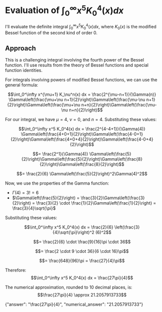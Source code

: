 # Evaluation of $\int_0^\infty x^5K_0^4(x)dx$

I'll evaluate the definite integral $\int_0^\infty x^5K_0^4(x)dx$, where $K_0(x)$ is the modified Bessel function of the second kind of order 0.

## Approach

This is a challenging integral involving the fourth power of the Bessel function. I'll use results from the theory of Bessel functions and special function identities.

For integrals involving powers of modified Bessel functions, we can use the general formula:

$$\int_0^\infty x^{\mu+1} K_\nu^n(x) dx = \frac{2^{\mu-n+1}}{\Gamma(n)} \Gamma\left(\frac{\mu+\nu n+1}{2}\right)\Gamma\left(\frac{\mu-\nu n+1}{2}\right)\Gamma\left(\frac{\mu+\nu n+n}{2}\right)\Gamma\left(\frac{\mu-\nu n+n}{2}\right)$$

For our integral, we have $\mu=4$, $\nu=0$, and $n=4$. Substituting these values:

$$\int_0^\infty x^5 K_0^4(x) dx = \frac{2^{4-4+1}}{\Gamma(4)} \Gamma\left(\frac{4+0+1}{2}\right)\Gamma\left(\frac{4-0+1}{2}\right)\Gamma\left(\frac{4+0+4}{2}\right)\Gamma\left(\frac{4-0+4}{2}\right)$$

$$= \frac{2^1}{\Gamma(4)} \Gamma\left(\frac{5}{2}\right)\Gamma\left(\frac{5}{2}\right)\Gamma\left(\frac{8}{2}\right)\Gamma\left(\frac{8}{2}\right)$$

$$= \frac{2}{6} \Gamma\left(\frac{5}{2}\right)^2\Gamma(4)^2$$

Now, we use the properties of the Gamma function:
- $\Gamma(4) = 3! = 6$
- $\Gamma\left(\frac{5}{2}\right) = \frac{3}{2}\Gamma\left(\frac{3}{2}\right) = \frac{3}{2} \cdot \frac{1}{2}\Gamma\left(\frac{1}{2}\right) = \frac{3}{4}\sqrt{\pi}$

Substituting these values:

$$\int_0^\infty x^5 K_0^4(x) dx = \frac{2}{6} \left(\frac{3}{4}\sqrt{\pi}\right)^2 (6)^2$$

$$= \frac{2}{6} \cdot \frac{9}{16}\pi \cdot 36$$

$$= \frac{2 \cdot 9 \cdot 36}{6 \cdot 16}\pi$$

$$= \frac{648}{96}\pi = \frac{27}{4}\pi$$

Therefore:
$$\int_0^\infty x^5 K_0^4(x) dx = \frac{27\pi}{4}$$

The numerical approximation, rounded to 10 decimal places, is:
$$\frac{27\pi}{4} \approx 21.2057913733$$

{"answer": "\\frac{27\\pi}{4}", "numerical_answer": "21.2057913733"}